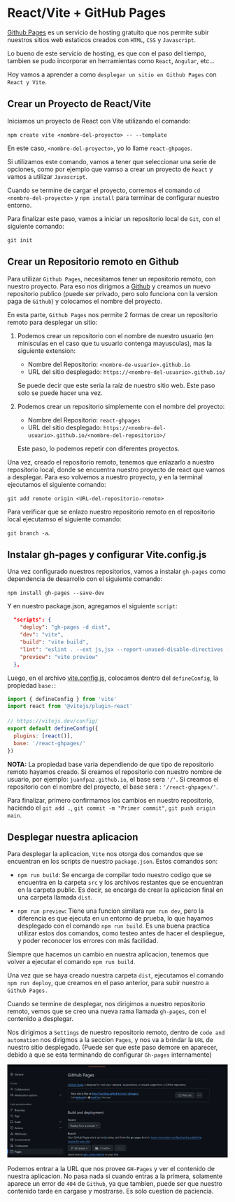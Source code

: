 # React/Vite + GitHub Pages

[Github Pages](https://docs.github.com/es/pages/getting-started-with-github-pages/about-github-pages) es un servicio de hosting gratuito que nos permite subir nuestros sitios web estaticos creados con `HTML`, `CSS` y `Javascript`.

Lo bueno de este servicio de hosting, es que con el paso del tiempo, tambien se pudo incorporar en herramientas como `React`, `Angular`, etc...

Hoy vamos a aprender a como `desplegar un sitio en Github Pages` con `React y Vite`.

## Crear un Proyecto de React/Vite

Iniciamos un proyecto de React con Vite utilizando el comando:

```npm create vite <nombre-del-proyecto> -- --template```

En este caso, `<nombre-del-proyecto>`, yo lo llame `react-ghpages`.

Si utilizamos este comando, vamos a tener que seleccionar una serie de opciones, como por ejemplo que vamso a crear un proyecto de `React` y vamos a utilizar `Javascript`.

Cuando se termine de cargar el proyecto, corremos el comando `cd <nombre-del-proyecto>` y `npm install` para terminar de configurar nuestro entorno.

Para finalizar este paso, vamos a iniciar un repositorio local de `Git`, con el siguiente comando:

`git init`

## Crear un Repositorio remoto en Github

Para utilizar `Github Pages`, necesitamos tener un repositorio remoto, con nuestro proyecto. Para eso nos dirigmos a [Github](htts://github.com) y creamos un nuevo repositorio publico (puede ser privado, pero solo funciona con la version paga de `Github`) y colocamos el nombre del proyecto.

En esta parte, `Github Pages` nos permite 2 formas de crear un repositorio remoto para desplegar un sitio:

1. Podemos crear un repositorio con el nombre de nuestro usuario (en minisculas en el caso que tu usuario contenga mayusculas), mas la siguiente extension:

    - Nombre del Repositorio: ```<nombre-de-usuario>.github.io```
    - URL del sitio desplegado: ```https://<nombre-del-usuario>.github.io/```

    Se puede decir que este seria la raíz de nuestro sitio web. Este paso solo se puede hacer una vez.

2. Podemos crear un repositorio simplemente con el nombre del proyecto:

    - Nombre del Repositorio: ```react-ghpages```
    - URL del sitio desplegado: ```https://<nombre-del-usuario>.github.io/<nombre-del-repositorio>/```

    Este paso, lo podemos repetir con diferentes proyectos.

Una vez, creado el repositorio remoto, tenemos que enlazarlo a nuestro repositorio local, donde se encuentra nuestro proyecto de react que vamos a desplegar. Para eso volvemos a nuestro proyecto, y en la terminal ejecutamos el siguiente comando:

```git add remote origin <URL-del-repositorio-remoto>```

Para verificar que se enlazo nuestro repositorio remoto en el repositorio local ejecutamso el siguiente comando:

```git branch -a```.

## Instalar gh-pages y configurar Vite.config.js

Una vez configurado nuestros repositorios, vamos a instalar `gh-pages` como dependencia de desarrollo con el siguiente comando:

```npm install gh-pages --save-dev```

Y en nuestro package.json, agregamos el siguiente `script`:

```json
  "scripts": {
    "deploy": "gh-pages -d dist",
    "dev": "vite",
    "build": "vite build",
    "lint": "eslint . --ext js,jsx --report-unused-disable-directives --max-warnings 0",
    "preview": "vite preview"
  },
```

Luego, en el archivo [vite.config.js](./vite.config.js), colocamos dentro del `defineConfig`, la propiedad `base:`:

```js
import { defineConfig } from 'vite'
import react from '@vitejs/plugin-react'

// https://vitejs.dev/config/
export default defineConfig({
  plugins: [react()],
  base: '/react-ghpages/'
})
```

**NOTA:** La propiedad base varia dependiendo de que tipo de repositorio remoto hayamos creado. Si creamos el repositorio con nuestro nombre de usuario, por ejemplo: `juanfpaz.github.io`, el base sera `'/'`.
Si creamos el repositorio con el nombre del proyecto, el base sera : `'/react-ghpages/'`.

Para finalizar, primero confirmamos los cambios en nuestro repositorio, haciendo el `git add .`, `git commit -m "Primer commit"`, `git push origin main`.

## Desplegar nuestra aplicacion

Para desplegar la aplicacion, `Vite` nos otorga dos comandos que se encuentran en los scripts de nuestro `package.json`. Estos comandos son:

- `npm run build`: Se encarga de compilar todo nuestro codigo que se encuentra en la carpeta `src` y los archivos restantes que se encuentran en la carpeta public. Es decir, se encarga de crear la aplicacion final en una carpeta llamada `dist`.

- `npm run preview`: Tiene una funcion similara `npm run dev`, pero la diferencia es que ejecuta en un entorno de prueba, lo que hayamos desplegado con el comando `npm run build`. Es una buena practica utilizar estos dos comandos, como testeo antes de hacer el despliegue, y poder reconocer los errores con más facilidad.

Siempre que hacemos un cambio en nuestra aplicacion, tenemos que volver a ejecutar el comando `npm run build`.

Una vez que se haya creado nuestra carpeta `dist`, ejecutamos el comando `npm run deploy`, que creamos en el paso anterior, para subir nuestro a `Github Pages.`

Cuando se termine de desplegar, nos dirigimos a nuestro repositorio remoto, vemos que se creo una nueva rama llamada `gh-pages`, con el contenido a desplegar.

Nos dirigimos a `Settings` de nuestro repositorio remoto, dentro de `code and automation` nos dirigmos a la seccion `Pages`, y nos va a brindar la `URL` de nuestro sitio desplegado. (Puede ser que este paso demore en aparecer, debido a que se esta terminando de configurar `Gh-pages` internamente)

![Alt text](./images/image.png)

Podemos entrar a la URL que nos provee `GH-Pages` y ver el contenido de nuestra aplicacion. No pasa nada si cuando entras a la primera, solamente aparece un error de `404` de `Github`, ya que tambien, puede ser que nuestro contenido tarde en cargase y mostrarse. Es solo cuestion de paciencia.

